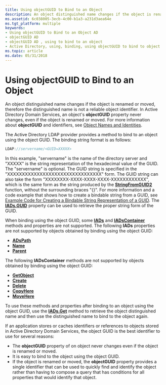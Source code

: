 ```yaml
---
title: Using objectGUID to Bind to an Object
description: An object distinguished name changes if the object is renamed or moved, therefore the distinguished name is not a reliable object identifier.
ms.assetid: 6c038005-3ecb-4c00-b1a3-a231d3aea64e
ms.tgt_platform: multiple
keywords:
- Using objectGUID to Bind to an Object AD
- objectGUID AD
- objectGUID AD , using to bind to an object
- Active Directory, using, binding, using objectGUID to bind to object
ms.topic: article
ms.date: 05/31/2018
---
```


# Using objectGUID to Bind to an Object

An object distinguished name changes if the object is renamed or moved, therefore the distinguished name is not a reliable object identifier. In Active Directory Domain Services, an object's **objectGUID** property never changes, even if the object is renamed or moved. For more information about **objectGUID** and identifiers, see [Object Names and Identities](object-names-and-identities.md).

The Active Directory LDAP provider provides a method to bind to an object using the object GUID. The binding string format is as follows:


```C++
LDAP://servername/<GUID=XXXXX>
```



In this example, "servername" is the name of the directory server and "XXXXX" is the string representation of the hexadecimal value of the GUID. The "servername" is optional. The GUID string is specified in the "XXXXXXXXXXXXXXXXXXXXXXXXXXXXXXXX" form. The GUID string can also take the form "XXXXXXXX-XXXX-XXXX-XXXX-XXXXXXXXXXXX", which is the same form as the string produced by the [**StringFromGUID2**](/windows/win32/api/combaseapi/nf-combaseapi-stringfromguid2) function, without the surrounding braces "{}". For more information and a code example that shows how to create a bindable string from a GUID, see [Example Code for Creating a Bindable String Representation of a GUID](example-code-for-creating-a-bindable-string-representation-of-a-guid.md). The [**IADs.GUID**](/windows/desktop/ADSI/iads-property-methods) property can be used to retrieve the proper string form of the GUID.

When binding using the object GUID, some [**IADs**](/windows/desktop/api/iads/nn-iads-iads) and [**IADsContainer**](/windows/desktop/api/iads/nn-iads-iadscontainer) methods and properties are not supported. The following **IADs** properties are not supported by objects obtained by binding using the object GUID:

-   [**ADsPath**](/windows/desktop/ADSI/iads-property-methods)
-   [**Name**](/windows/desktop/ADSI/iads-property-methods)
-   [**Parent**](/windows/desktop/ADSI/iads-property-methods)

The following **IADsContainer** methods are not supported by objects obtained by binding using the object GUID:

-   [**GetObject**](/windows/desktop/api/iads/nf-iads-iadscontainer-getobject)
-   [**Create**](/windows/desktop/api/iads/nf-iads-iadscontainer-create)
-   [**Delete**](/windows/desktop/api/iads/nf-iads-iadscontainer-delete)
-   [**CopyHere**](/windows/desktop/api/iads/nf-iads-iadscontainer-copyhere)
-   [**MoveHere**](/windows/desktop/api/iads/nf-iads-iadscontainer-movehere)

To use these methods and properties after binding to an object using the object GUID, use the [**IADs.Get**](/windows/desktop/api/iads/nf-iads-iads-get) method to retrieve the object distinguished name and then use the distinguished name to bind to the object again.

If an application stores or caches identifiers or references to objects stored in Active Directory Domain Services, the object GUID is the best identifier to use for several reasons:

-   The **objectGUID** property of on object never changes even if the object is renamed or moved.
-   It is easy to bind to the object using the object GUID.
-   If the object is renamed or moved, the **objectGUID** property provides a single identifier that can be used to quickly find and identify the object rather than having to compose a query that has conditions for all properties that would identify that object.

 

 
